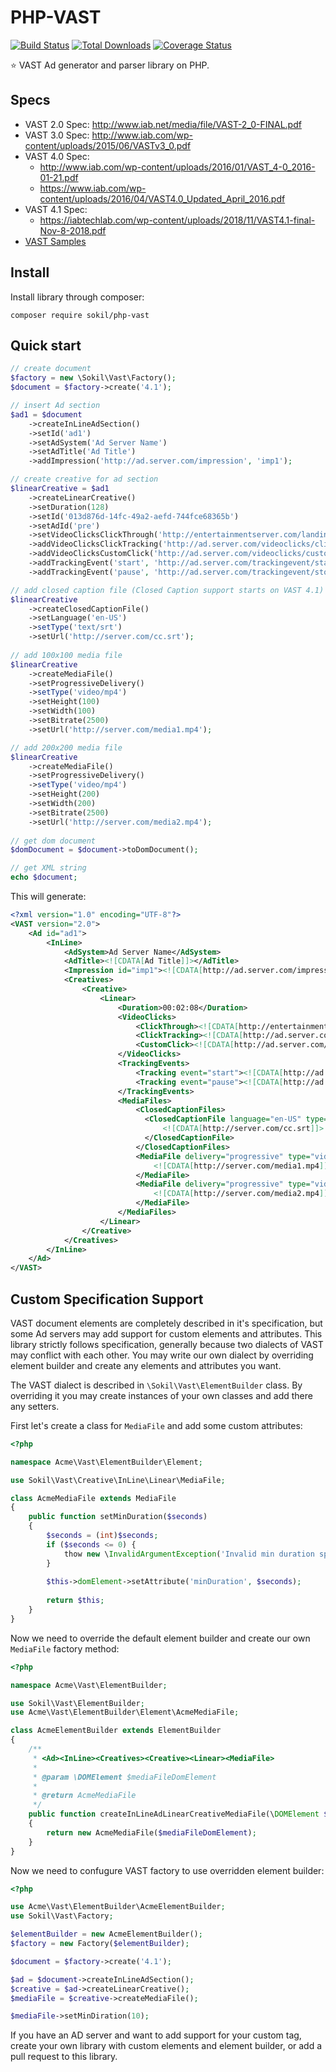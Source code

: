 PHP-VAST
========

[![Build Status](https://travis-ci.org/sokil/php-vast.png?branch=master&1)](https://travis-ci.org/sokil/php-vast)
[![Total Downloads](http://img.shields.io/packagist/dt/sokil/php-vast.svg?1)](https://packagist.org/packages/sokil/php-vast)
[![Coverage Status](https://coveralls.io/repos/github/sokil/php-vast/badge.svg?branch=master&1)](https://coveralls.io/github/sokil/php-vast?branch=master)

:star: VAST Ad generator and parser library on PHP.

## Specs
* VAST 2.0 Spec: http://www.iab.net/media/file/VAST-2_0-FINAL.pdf
* VAST 3.0 Spec: http://www.iab.com/wp-content/uploads/2015/06/VASTv3_0.pdf
* VAST 4.0 Spec: 
  * http://www.iab.com/wp-content/uploads/2016/01/VAST_4-0_2016-01-21.pdf
  * https://www.iab.com/wp-content/uploads/2016/04/VAST4.0_Updated_April_2016.pdf
* VAST 4.1 Spec:
  * https://iabtechlab.com/wp-content/uploads/2018/11/VAST4.1-final-Nov-8-2018.pdf
* [VAST Samples](https://github.com/InteractiveAdvertisingBureau/VAST_Samples)

## Install

Install library through composer:

```
composer require sokil/php-vast
```

## Quick start

```php
// create document
$factory = new \Sokil\Vast\Factory();
$document = $factory->create('4.1');

// insert Ad section
$ad1 = $document
    ->createInLineAdSection()
    ->setId('ad1')
    ->setAdSystem('Ad Server Name')
    ->setAdTitle('Ad Title')
    ->addImpression('http://ad.server.com/impression', 'imp1');

// create creative for ad section
$linearCreative = $ad1
    ->createLinearCreative()
    ->setDuration(128)
    ->setId('013d876d-14fc-49a2-aefd-744fce68365b')
    ->setAdId('pre')
    ->setVideoClicksClickThrough('http://entertainmentserver.com/landing')
    ->addVideoClicksClickTracking('http://ad.server.com/videoclicks/clicktracking')
    ->addVideoClicksCustomClick('http://ad.server.com/videoclicks/customclick')
    ->addTrackingEvent('start', 'http://ad.server.com/trackingevent/start')
    ->addTrackingEvent('pause', 'http://ad.server.com/trackingevent/stop');

// add closed caption file (Closed Caption support starts on VAST 4.1)
$linearCreative
    ->createClosedCaptionFile()
    ->setLanguage('en-US')
    ->setType('text/srt')
    ->setUrl('http://server.com/cc.srt');
    
// add 100x100 media file
$linearCreative
    ->createMediaFile()
    ->setProgressiveDelivery()
    ->setType('video/mp4')
    ->setHeight(100)
    ->setWidth(100)
    ->setBitrate(2500)
    ->setUrl('http://server.com/media1.mp4');

// add 200x200 media file
$linearCreative
    ->createMediaFile()
    ->setProgressiveDelivery()
    ->setType('video/mp4')
    ->setHeight(200)
    ->setWidth(200)
    ->setBitrate(2500)
    ->setUrl('http://server.com/media2.mp4');
    
// get dom document
$domDocument = $document->toDomDocument();

// get XML string
echo $document;
```

This will generate:

```xml
<?xml version="1.0" encoding="UTF-8"?>
<VAST version="2.0">
    <Ad id="ad1">
        <InLine>
            <AdSystem>Ad Server Name</AdSystem>
            <AdTitle><![CDATA[Ad Title]]></AdTitle>
            <Impression id="imp1"><![CDATA[http://ad.server.com/impression]]></Impression>
            <Creatives>
                <Creative>
                    <Linear>
                        <Duration>00:02:08</Duration>
                        <VideoClicks>
                            <ClickThrough><![CDATA[http://entertainmentserver.com/landing]]></ClickThrough>
                            <ClickTracking><![CDATA[http://ad.server.com/videoclicks/clicktracking]]></ClickTracking>
                            <CustomClick><![CDATA[http://ad.server.com/videoclicks/customclick]]></CustomClick>
                        </VideoClicks>
                        <TrackingEvents>
                            <Tracking event="start"><![CDATA[http://ad.server.com/trackingevent/start]]></Tracking>
                            <Tracking event="pause"><![CDATA[http://ad.server.com/trackingevent/stop]]></Tracking>
                        </TrackingEvents>
                        <MediaFiles>
                            <ClosedCaptionFiles>
                              <ClosedCaptionFile language="en-US" type="text/srt">
                                  <![CDATA[http://server.com/cc.srt]]>
                              </ClosedCaptionFile>
                            </ClosedCaptionFiles>
                            <MediaFile delivery="progressive" type="video/mp4" height="100" width="100" bitrate="2500">
                                <![CDATA[http://server.com/media1.mp4]]>
                            </MediaFile>
                            <MediaFile delivery="progressive" type="video/mp4" height="200" width="200" bitrate="2500">
                                <![CDATA[http://server.com/media2.mp4]]>
                            </MediaFile>
                        </MediaFiles>
                    </Linear>
                </Creative>
            </Creatives>
        </InLine>
    </Ad>
</VAST>
```

## Custom Specification Support

VAST document elements are completely described in it's specification, but some Ad servers may add support for custom elements and attributes. This library strictly follows specification, generally because two dialects of VAST may conflict with each other. You may write our own dialect by overriding element builder and create any elements and attributes you want.

The VAST dialect is described in `\Sokil\Vast\ElementBuilder` class. By overriding it you may create instances of your own classes and add there any setters.

First let's create a class for `MediaFile` and add some custom attributes:

```php
<?php

namespace Acme\Vast\ElementBuilder\Element;

use Sokil\Vast\Creative\InLine\Linear\MediaFile;

class AcmeMediaFile extends MediaFile
{
    public function setMinDuration($seconds)
    {
        $seconds = (int)$seconds;
        if ($seconds <= 0) {
            thow new \InvalidArgumentException('Invalid min duration specified, must be positive int')
        }
        
        $this->domElement->setAttribute('minDuration', $seconds);
        
        return $this;
    }
}
```

Now we need to override the default element builder and create our own `MediaFile` factory method:

```php
<?php

namespace Acme\Vast\ElementBuilder;

use Sokil\Vast\ElementBuilder;
use Acme\Vast\ElementBuilder\Element\AcmeMediaFile;

class AcmeElementBuilder extends ElementBuilder
{
    /**
     * <Ad><InLine><Creatives><Creative><Linear><MediaFile>
     *
     * @param \DOMElement $mediaFileDomElement
     *
     * @return AcmeMediaFile
     */
    public function createInLineAdLinearCreativeMediaFile(\DOMElement $mediaFileDomElement)
    {
        return new AcmeMediaFile($mediaFileDomElement);
    }
}
```

Now we need to confugure VAST factory to use overridden element builder:

```php
<?php

use Acme\Vast\ElementBuilder\AcmeElementBuilder;
use Sokil\Vast\Factory;

$elementBuilder = new AcmeElementBuilder();
$factory = new Factory($elementBuilder);

$document = $factory->create('4.1');

$ad = $document->createInLineAdSection();
$creative = $ad->createLinearCreative();
$mediaFile = $creative->createMediaFile();

$mediaFile->setMinDiration(10);
```

If you have an AD server and want to add support for your custom tag, create your own library with custom elements and element builder, or add a pull request to this library. 
